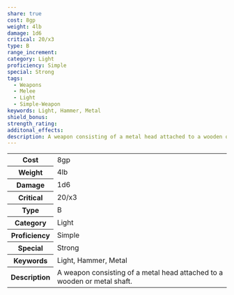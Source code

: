 ```yaml
---
share: true
cost: 8gp
weight: 4lb
damage: 1d6
critical: 20/x3
type: B
range_increment: 
category: Light
proficiency: Simple
special: Strong
tags:
  - Weapons
  - Melee
  - Light
  - Simple-Weapon
keywords: Light, Hammer, Metal
shield_bonus: 
strength_rating: 
additonal_effects: 
description: A weapon consisting of a metal head attached to a wooden or metal shaft.
---
```

<p><span dir="ltr" style="overflow-x: auto;"><table><tbody><tr><th dir="ltr">Cost</th><td dir="ltr">8gp</td></tr><tr><th dir="ltr">Weight</th><td dir="ltr">4lb</td></tr><tr><th dir="ltr">Damage</th><td dir="ltr">1d6</td></tr><tr><th dir="ltr">Critical</th><td dir="ltr">20/x3</td></tr><tr><th dir="ltr">Type</th><td dir="ltr">B</td></tr><tr><th dir="ltr">Category</th><td dir="ltr">Light</td></tr><tr><th dir="ltr">Proficiency</th><td dir="ltr">Simple</td></tr><tr><th dir="ltr">Special</th><td dir="ltr">Strong</td></tr><tr><th dir="ltr">Keywords</th><td dir="ltr">Light, Hammer, Metal</td></tr><tr><th dir="ltr">Description</th><td dir="ltr">A weapon consisting of a metal head attached to a wooden or metal shaft.</td></tr></tbody></table></span></p>
